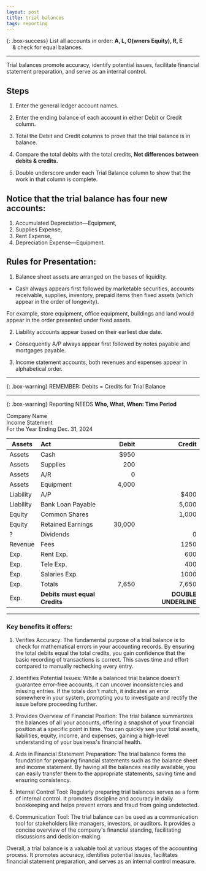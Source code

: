 ```yaml
---
layout: post
title: trial balances
tags: reporting
---
```



{: .box-success}
List all accounts in order: **A, L, O(wners Equity), R, E**<br>&nbsp;&nbsp;&nbsp;&nbsp;& check for equal balances.

---

Trial balances promote accuracy, identify potential issues, facilitate financial statement preparation, and serve as an internal control.   

## Steps

1. Enter the general ledger account names.   

2. Enter the ending balance of each account in either Debit or Credit column.   

3. Total the Debit and Credit columns to prove that the trial balance is in balance.   

4. Compare the total debits with the total credits, **Net differences between debits & credits.**   

5. Double underscore under each Trial Balance column to show that the work in that column is complete.   

## Notice that the trial balance has four new accounts:   

1. Accumulated Depreciation—Equipment,  
2. Supplies Expense,   
3. Rent Expense,    
4. Depreciation Expense—Equipment.   


## Rules for Presentation:

1. Balance sheet assets are arranged on the bases of liquidity. 
  - Cash always appears first followed by marketable securities, accounts receivable, supplies, inventory, prepaid items then fixed assets (which appear in the order of longevity).   

For example, store equipment, office equipment, buildings and land would appear in the order presented under fixed assets.   

2. Liability accounts appear based on their earliest due date.   
  - Consequently A/P always appear first followed by notes payable and mortgages payable.   

3. Income statement accounts, both revenues and expenses appear in alphabetical order.   

---

{: .box-warning}
REMEMBER: Debits = Credits for Trial Balance

---

{: .box-warning}
Reporting NEEDS **Who, What, When: Time Period**

Company Name   
Income Statement   
For the Year Ending Dec. 31, 2024


| Assets | Act | Debit | Credit |
|-|:---|-------:|------:|
| Assets | Cash | $950 | |
| Assets | Supplies | 200 |  |
| Assets | A/R | 0 | |
| Assets | Equipment | 4,000 | |
| Liability | A/P |  | $400 |
| Liability | Bank Loan Payable |  | 5,000 |
| Equity | Common Shares | | 1,000 |
| Equity | Retained Earnings |  30,000 | |
|?| Dividends | | 0 |
| Revenue | Fees |  | 1250 |
| Exp. | Rent Exp. |   | 600 |
| Exp. | Tele Exp. |   | 400 |
| Exp. | Salaries Exp. |   | 1000 |
| Exp. | Totals | 7,650 | 7,650 |
| Exp. | **Debits must equal Credits** | | **DOUBLE UNDERLINE** |

---

### Key benefits it offers:

1. Verifies Accuracy: The fundamental purpose of a trial balance is to check for mathematical errors in your accounting records. By ensuring the total debits equal the total credits, you gain confidence that the basic recording of transactions is correct. This saves time and effort compared to manually rechecking every entry.

2. Identifies Potential Issues: While a balanced trial balance doesn't guarantee error-free accounts, it can uncover inconsistencies and missing entries. If the totals don't match, it indicates an error somewhere in your system, prompting you to investigate and rectify the issue before proceeding further.

3. Provides Overview of Financial Position: The trial balance summarizes the balances of all your accounts, offering a snapshot of your financial position at a specific point in time. You can quickly see your total assets, liabilities, equity, income, and expenses, gaining a high-level understanding of your business's financial health.

4. Aids in Financial Statement Preparation: The trial balance forms the foundation for preparing financial statements such as the balance sheet and income statement. By having all the balances readily available, you can easily transfer them to the appropriate statements, saving time and ensuring consistency.

5. Internal Control Tool: Regularly preparing trial balances serves as a form of internal control. It promotes discipline and accuracy in daily bookkeeping and helps prevent errors and fraud from going undetected.

6. Communication Tool: The trial balance can be used as a communication tool for stakeholders like managers, investors, or auditors. It provides a concise overview of the company's financial standing, facilitating discussions and decision-making.

Overall, a trial balance is a valuable tool at various stages of the accounting process. It promotes accuracy, identifies potential issues, facilitates financial statement preparation, and serves as an internal control measure.

